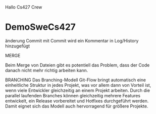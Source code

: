 ﻿Hallo Cs427 Crew
# DemoSweCs427
änderung
Commit
mit Commit wird ein Kommentar in Log/History hinzugefügt


MERGE

Beim Merge von Dateien gibt es potentiell das Problem, dass der Code danach nicht mehr richtig arbeiten kann.


BRANCHING
Das Branching-Modell Git-Flow bringt automatisch eine einheitliche Struktur in jedes Projekt,
was vor allem dann von Vorteil ist, wenn viele Entwickler gleichzeitig an einem Projekt arbeiten.
Durch die parallel laufenden Branches können gleichzeitig mehrere Features entwickelt,
ein Release vorbereitet und Hotfixes durchgeführt werden.
Damit eignet sich das Modell auch hervorragend für größere Projekte.







